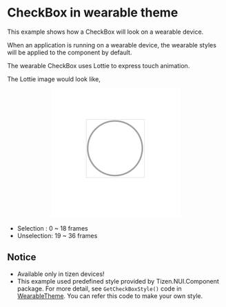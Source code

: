 # CheckBox in wearable theme
This example shows how a CheckBox will look on a wearable device.

When an application is running on a wearable device, the wearable styles will be applied to the component by default.

The wearable CheckBox uses Lottie to express touch animation.

The Lottie image would look like,

<div style="text-align:center;width:100%;"><img src="./res/icon.gif" /></div>

* Selection  :  0 ~ 18 frames
* Unselection: 19 ~ 36 frames

## Notice
* Available only in tizen devices!
* This example used predefined style provided by Tizen.NUI.Component package. For more detail, see `GetCheckBoxStyle()` code in [WearableTheme](https://github.com/rabbitfor/TizenFX/blob/master/src/Tizen.NUI.Components/PreloadStyle/WearableTheme.cs). You can refer this code to make your own style.

